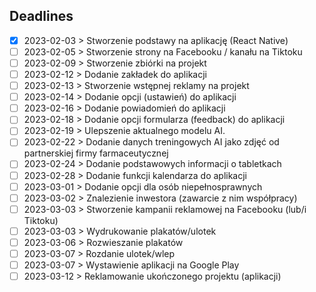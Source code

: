 ## Deadlines

- [x] 2023-02-03 > Stworzenie podstawy na aplikację (React Native)
- [ ] 2023-02-05 > Stworzenie strony na Facebooku / kanału na Tiktoku
- [ ] 2023-02-09 > Stworzenie zbiórki na projekt
- [ ] 2023-02-12 > Dodanie zakładek do aplikacji
- [ ] 2023-02-13 > Stworzenie wstępnej reklamy na projekt
- [ ] 2023-02-14 > Dodanie opcji (ustawień) do aplikacji
- [ ] 2023-02-16 > Dodanie powiadomień do aplikacji
- [ ] 2023-02-18 > Dodanie opcji formularza (feedback) do aplikacji
- [ ] 2023-02-19 > Ulepszenie aktualnego modelu AI.
- [ ] 2023-02-22 > Dodanie danych treningowych AI jako zdjęć od partnerskiej firmy farmaceutycznej
- [ ] 2023-02-24 > Dodanie podstawowych informacji o tabletkach
- [ ] 2023-02-28 > Dodanie funkcji kalendarza do aplikacji
- [ ] 2023-03-01 > Dodanie opcji dla osób niepełnosprawnych
- [ ] 2023-03-02 > Znalezienie inwestora (zawarcie z nim współpracy)
- [ ] 2023-03-03 > Stworzenie kampanii reklamowej na Facebooku (lub/i Tiktoku)
- [ ] 2023-03-03 > Wydrukowanie plakatów/ulotek
- [ ] 2023-03-06 > Rozwieszanie plakatów
- [ ] 2023-03-07 > Rozdanie ulotek/wlep
- [ ] 2023-03-07 > Wystawienie aplikacji na Google Play
- [ ] 2023-03-12 > Reklamowanie ukończonego projektu (aplikacji)